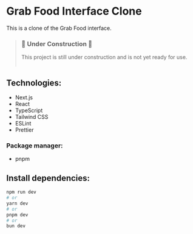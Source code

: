 # Grab Food Interface Clone

This is a clone of the Grab Food interface.

> <h3>🚧 Under Construction 🚧</h3>
> This project is still under construction and is not yet ready for use.
> <br>
> <br>

## Technologies:

- Next.js
- React
- TypeScript
- Tailwind CSS
- ESLint
- Prettier

### Package manager:

- pnpm

## Install dependencies:

```bash
npm run dev
# or
yarn dev
# or
pnpm dev
# or
bun dev
```
